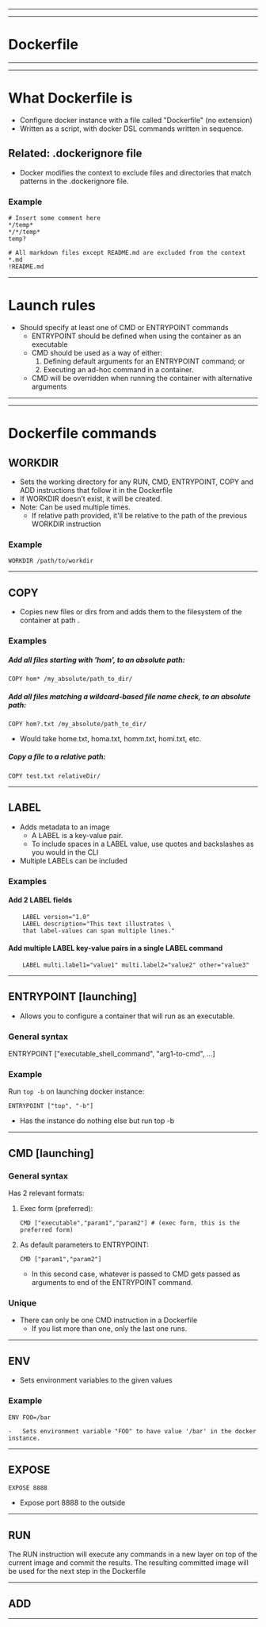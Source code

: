 
----------------------------------------------------------------------------------------------------
----------------------------------------------------------------------------------------------------
# Dockerfile
----------------------------------------------------------------------------------------------------
----------------------------------------------------------------------------------------------------
What Dockerfile is
==================
-   Configure docker instance with a file called "Dockerfile" (no extension)
-   Written as a script, with docker DSL commands written in sequence.

Related: .dockerignore file
---------------------------
-   Docker modifies the context to exclude files and directories that match patterns in the .dockerignore file.

### Example
```
# Insert some comment here
*/temp*
*/*/temp*
temp?

# All markdown files except README.md are excluded from the context
*.md
!README.md

```

----------------------------------------------------------------------------------------------------
Launch rules
============
-   Should specify at least one of CMD or ENTRYPOINT commands
    -   ENTRYPOINT should be defined when using the container as an executable
    -   CMD should be used as a way of either:
        1. Defining default arguments for an ENTRYPOINT command; or
        2. Executing an ad-hoc command in a container.
    -   CMD will be overridden when running the container with alternative arguments


----------------------------------------------------------------------------------------------------
----------------------------------------------------------------------------------------------------
Dockerfile commands
===================
WORKDIR
-------
-   Sets the working directory for any RUN, CMD, ENTRYPOINT, COPY and ADD instructions that follow it in the Dockerfile
-   If WORKDIR doesn’t exist, it will be created.
-   Note: Can be used multiple times.
    -   If relative path provided, it'll be relative to the path of the previous WORKDIR instruction

### Example
    WORKDIR /path/to/workdir


----------------------------------------------------------------------------------------------------
COPY
----
-   Copies new files or dirs from <src> and adds them to the filesystem of the container at path <dest>.

### Examples
##### Add all files starting with 'hom', to an absolute path:

    COPY hom* /my_absolute/path_to_dir/

##### Add all files matching a wildcard-based file name check, to an absolute path:

    COPY hom?.txt /my_absolute/path_to_dir/
-   Would take home.txt, homa.txt, homm.txt, homi.txt, etc.

##### Copy a file to a relative path:

    COPY test.txt relativeDir/


----------------------------------------------------------------------------------------------------
LABEL
-----
-   Adds metadata to an image
    -   A LABEL is a key-value pair.
    -   To include spaces in a LABEL value, use quotes and backslashes as you would in the CLI
-   Multiple LABELs can be included

### Examples
#### Add 2 LABEL fields
```
    LABEL version="1.0"
    LABEL description="This text illustrates \
    that label-values can span multiple lines."
```

#### Add multiple LABEL key-value pairs in a single LABEL command
```
    LABEL multi.label1="value1" multi.label2="value2" other="value3"

```

----------------------------------------------------------------------------------------------------
ENTRYPOINT [launching]
----------------------
-   Allows you to configure a container that will run as an executable.

### General syntax
ENTRYPOINT ["executable_shell_command", "arg1-to-cmd", ...]

### Example
Run `top -b` on launching docker instance:

    ENTRYPOINT ["top", "-b"]

- Has the instance do nothing else but run top -b

----------------------------------------------------------------------------------------------------
CMD [launching]
---------------
### General syntax
Has 2 relevant formats:

1. Exec form (preferred):
    ```
    CMD ["executable","param1","param2"] # (exec form, this is the preferred form)
    ```

2. As default parameters to ENTRYPOINT:
    ```
    CMD ["param1","param2"]
    ```
    -   In this second case, whatever is passed to CMD gets passed as arguments to end of the ENTRYPOINT command.

### Unique
-   There can only be one CMD instruction in a Dockerfile
    -   If you list more than one, only the last one runs.


----------------------------------------------------------------------------------------------------
ENV
---
-   Sets environment variables to the given values

### Example

    ENV FOO=/bar

    -   Sets environment variable "FOO" to have value '/bar' in the docker instance.


----------------------------------------------------------------------------------------------------
EXPOSE
------
`EXPOSE 8888`
-   Expose port 8888 to the outside

----------------------------------------------------------------------------------------------------
RUN
---
The RUN instruction will execute any commands in a new layer on top of the current image and commit the results. The resulting committed image will be used for the next step in the Dockerfile

----------------------------------------------------------------------------------------------------
ADD
---

----------------------------------------------------------------------------------------------------

